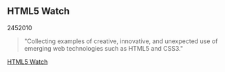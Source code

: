 <article><h2>HTML5 Watch</h2><time><span class="day">24</span><span class="month">5</span><span class="year">2010</span></time><blockquote><p>"Collecting examples of creative, innovative, and unexpected use of emerging web technologies such as HTML5 and CSS3."</p></blockquote><p><a href="http://html5watch.tumblr.com/">HTML5 Watch</a></p></article>
